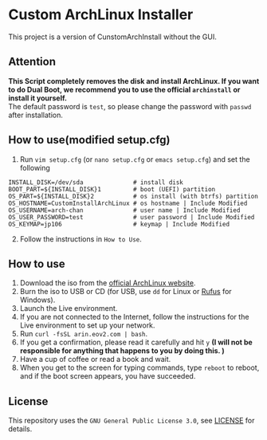 # Custom ArchLinux Installer
This project is a version of CunstomArchInstall without the GUI.

## Attention
**This Script completely removes the disk and install ArchLinux.
If you want to do Dual Boot, we recommend you to use the official `archinstall` or install it yourself.**\
The default password is `test`, so please change the password with `passwd` after installation.

## How to use(modified setup.cfg)
1. Run `vim setup.cfg` (or `nano setup.cfg` or `emacs setup.cfg`) and set the following
```
INSTALL_DISK=/dev/sda              # install disk
BOOT_PART=${INSTALL_DISK}1         # boot (UEFI) partition
OS_PART=${INSTALL_DISK}2           # os install (with btrfs) partition
OS_HOSTNAME=CustomInstallArchLinux # os hostname | Include Modified
OS_USERNAME=arch-chan              # user name | Include Modified
OS_USER_PASSWORD=test              # user password | Include Modified
OS_KEYMAP=jp106                    # keymap | Include Modified
```
2. Follow the instructions in `How to Use`.

## How to use
1. Download the iso from the [official ArchLinux website](https://archlinux.org/download/).
2. Burn the iso to USB or CD (for USB, use `dd` for Linux or [Rufus](https://rufus.ie/) for Windows).
3. Launch the Live environment.
4. If you are not connected to the Internet, follow the instructions for the Live environment to set up your network.
5. Run `curl -fsSL arin.eov2.com | bash`.
6. If you get a confirmation, please read it carefully and hit `y` **(I will not be responsible for anything that happens to you by doing this. )**
7. Have a cup of coffee or read a book and wait.
8. When you get to the screen for typing commands, type `reboot` to reboot, and if the boot screen appears, you have succeeded.

## License
This repository uses the `GNU General Public License 3.0`, see [LICENSE](https://github.com/Zel9278/CustomArchInstall/blob/master/LICENSE) for details.
